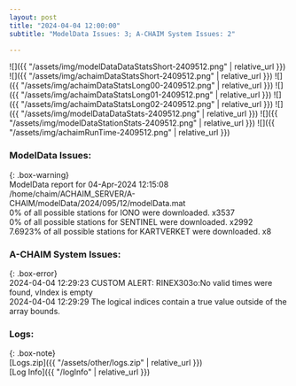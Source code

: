 ```yaml
---
layout: post
title: "2024-04-04 12:00:00"
subtitle: "ModelData Issues: 3; A-CHAIM System Issues: 2"

---
```


![]({{ "/assets/img/modelDataDataStatsShort-2409512.png" | relative_url }})
![]({{ "/assets/img/achaimDataStatsShort-2409512.png" | relative_url }})
![]({{ "/assets/img/achaimDataStatsLong00-2409512.png" | relative_url }})
![]({{ "/assets/img/achaimDataStatsLong01-2409512.png" | relative_url }})
![]({{ "/assets/img/achaimDataStatsLong02-2409512.png" | relative_url }})
![]({{ "/assets/img/modelDataDataStats-2409512.png" | relative_url }})
![]({{ "/assets/img/modelDataStationStats-2409512.png" | relative_url }})
![]({{ "/assets/img/achaimRunTime-2409512.png" | relative_url }})


### ModelData Issues:  
  
{: .box-warning}  
 ModelData report for 04-Apr-2024 12:15:08   
 /home/chaim/ACHAIM_SERVER/A-CHAIM/modelData/2024/095/12/modelData.mat   
 0% of all possible stations for IONO were downloaded. x3537   
 0% of all possible stations for SENTINEL were downloaded. x2992   
 7.6923% of all possible stations for KARTVERKET were downloaded. x8   
  
### A-CHAIM System Issues:  
  
{: .box-error}  
2024-04-04 12:29:23 CUSTOM ALERT: RINEX303o:No valid times were found, vIndex is empty  
2024-04-04 12:29:29 The logical indices contain a true value outside of the array bounds.  

### Logs:  
  
{: .box-note}  
[Logs.zip]({{ "/assets/other/logs.zip" | relative_url }})  
[Log Info]({{ "/logInfo" | relative_url }})  
